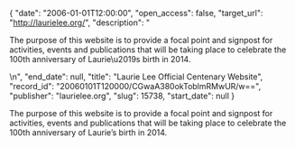 {
  "date": "2006-01-01T12:00:00", 
  "open_access": false, 
  "target_url": "http://laurielee.org/", 
  "description": "<p>The purpose of this website is to provide a focal point and signpost for activities, events and publications that will be taking place to celebrate the 100th anniversary of Laurie\u2019s birth in 2014.</p>\n", 
  "end_date": null, 
  "title": "Laurie Lee Official Centenary Website", 
  "record_id": "20060101T120000/CGwaA380okToblmRMwUR/w==", 
  "publisher": "laurielee.org", 
  "slug": 15738, 
  "start_date": null
}

<p>The purpose of this website is to provide a focal point and signpost for activities, events and publications that will be taking place to celebrate the 100th anniversary of Laurie’s birth in 2014.</p>
